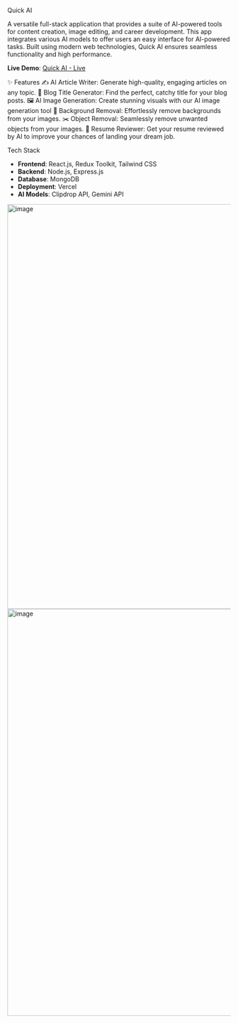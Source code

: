  Quick AI

A versatile full-stack application that provides a suite of AI-powered tools for content creation, image editing, and career development. This app integrates various AI models to offer users an easy interface for AI-powered tasks. Built using modern web technologies, Quick AI ensures seamless functionality and high performance.

**Live Demo**: [Quick AI - Live](https://quick-ai-full-stack-lkmq.vercel.app/)

✨ Features
✍️ AI Article Writer: Generate high-quality, engaging articles on any topic.
📝 Blog Title Generator: Find the perfect, catchy title for your blog posts.
🖼️ AI Image Generation: Create stunning visuals with our AI image generation tool
🎨 Background Removal: Effortlessly remove backgrounds from your images.
✂️ Object Removal: Seamlessly remove unwanted objects from your images.
📄 Resume Reviewer: Get your resume reviewed by AI to improve your chances of landing your dream job.

 Tech Stack

- **Frontend**: React.js, Redux Toolkit, Tailwind CSS
- **Backend**: Node.js, Express.js
- **Database**: MongoDB
- **Deployment**: Vercel 
- **AI Models**: Clipdrop API, Gemini API

<img width="1900" height="911" alt="image" src="https://github.com/user-attachments/assets/851438eb-4e09-4457-9aae-2b8c80284dd7" />

<img width="1907" height="916" alt="image" src="https://github.com/user-attachments/assets/83f7835b-769b-48ff-bc61-c9b3528d5d65" />

